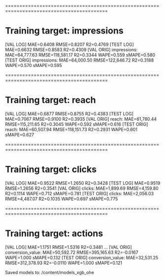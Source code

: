 ==========================================================================================
# Training target: impressions
[VAL LOG]  MAE=0.6408  RMSE=0.8207  R2=0.4769
[TEST LOG] MAE=0.6632  RMSE=0.8583  R2=0.4309
[VAL  ORIG] impressions: MAE=64,777.63  RMSE=118,581.17  R2=0.3344  WAPE=0.559  sMAPE=0.580
[TEST ORIG] impressions: MAE=64,000.50  RMSE=122,646.72  R2=0.3188  WAPE=0.570  sMAPE=0.595

==========================================================================================
# Training target: reach
[VAL LOG]  MAE=0.6877  RMSE=0.8755  R2=0.4383
[TEST LOG] MAE=0.7067  RMSE=0.9100  R2=0.3935
[VAL  ORIG] reach: MAE=61,780.44  RMSE=115,211.65  R2=0.3045  WAPE=0.592  sMAPE=0.616
[TEST ORIG] reach: MAE=60,507.94  RMSE=118,151.73  R2=0.2931  WAPE=0.601  sMAPE=0.627

==========================================================================================
# Training target: clicks
[VAL LOG]  MAE=0.9522  RMSE=1.2650  R2=0.3428
[TEST LOG] MAE=0.9519  RMSE=1.2656  R2=0.3541
[VAL  ORIG] clicks: MAE=1,899.69  RMSE=4,159.80  R2=0.1114  WAPE=0.712  sMAPE=0.781
[TEST ORIG] clicks: MAE=2,056.03  RMSE=4,487.07  R2=0.1035  WAPE=0.697  sMAPE=0.775

==========================================================================================
# Training target: actions
[VAL LOG]  MAE=1.1751  RMSE=1.5316  R2=0.3481
...
[VAL  ORIG] conversion_value: MAE=50,592.72  RMSE=395,165.63  R2=-0.0167  WAPE=1.000  sMAPE=0.132
[TEST ORIG] conversion_value: MAE=32,531.25  RMSE=312,378.93  R2=-0.0110  WAPE=1.000  sMAPE=0.121

Saved models to: /content/models_xgb_ohe